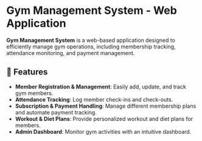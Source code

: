 # Gym Management System - Web Application

**Gym Management System** is a web-based application designed to efficiently manage gym operations, including membership tracking, attendance monitoring, and payment management.

## 🌟 Features
- **Member Registration & Management**: Easily add, update, and track gym members.
- **Attendance Tracking**: Log member check-ins and check-outs.
- **Subscription & Payment Handling**: Manage different membership plans and automate payment tracking.
- **Workout & Diet Plans**: Provide personalized workout and diet plans for members.
- **Admin Dashboard**: Monitor gym activities with an intuitive dashboard.
